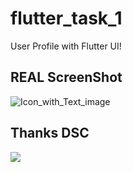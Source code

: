 # flutter_task_1

User Profile with Flutter UI!


## REAL ScreenShot

![Icon_with_Text_image](https://user-images.githubusercontent.com/47388207/116399238-feaf6d80-a828-11eb-9f51-44e2e786b6bd.jpg)

## Thanks DSC
![](https://user-images.githubusercontent.com/47388207/116399350-21418680-a829-11eb-996c-8f62e5373bf8.png)

